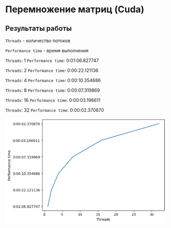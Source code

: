 # Перемножение матриц (Cuda)

## Результаты работы

`Threads` - количество потоков

`Performance time` - время выполнения

`Threads`: 1   `Performance time`: 0:01:06.827747

`Threads`: 2   `Performance time`: 0:00:22.121136

`Threads`: 4   `Performance time`: 0:00:10.354686

`Threads`: 8   `Performance time`: 0:00:07.319869

`Threads`: 16  `Performance time`: 0:00:03.196611

`Threads`: 32  `Performance time`: 0:00:02.370870


![график](assets/cuda_performance.png?raw=true)
